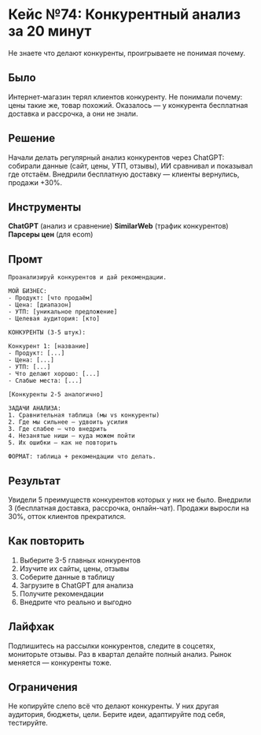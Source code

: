 # Кейс №74: Конкурентный анализ за 20 минут

Не знаете что делают конкуренты, проигрываете не понимая почему.

## Было

Интернет-магазин терял клиентов конкуренту. Не понимали почему: цены такие же, товар похожий. Оказалось — у конкурента бесплатная доставка и рассрочка, а они не знали.

## Решение

Начали делать регулярный анализ конкурентов через ChatGPT: собирали данные (сайт, цены, УТП, отзывы), ИИ сравнивал и показывал где отстаём. Внедрили бесплатную доставку — клиенты вернулись, продажи +30%.

## Инструменты

**ChatGPT** (анализ и сравнение)
**SimilarWeb** (трафик конкурентов)
**Парсеры цен** (для ecom)

## Промт

```
Проанализируй конкурентов и дай рекомендации.

МОЙ БИЗНЕС:
- Продукт: [что продаём]
- Цена: [диапазон]
- УТП: [уникальное предложение]
- Целевая аудитория: [кто]

КОНКУРЕНТЫ (3-5 штук):

Конкурент 1: [название]
- Продукт: [...]
- Цена: [...]
- УТП: [...]
- Что делают хорошо: [...]
- Слабые места: [...]

[Конкуренты 2-5 аналогично]

ЗАДАЧИ АНАЛИЗА:
1. Сравнительная таблица (мы vs конкуренты)
2. Где мы сильнее — удвоить усилия
3. Где слабее — что внедрить
4. Незанятые ниши — куда можем пойти
5. Их ошибки — как не повторить

ФОРМАТ: таблица + рекомендации что делать.
```

## Результат

Увидели 5 преимуществ конкурентов которых у них не было. Внедрили 3 (бесплатная доставка, рассрочка, онлайн-чат). Продажи выросли на 30%, отток клиентов прекратился.

## Как повторить

1. Выберите 3-5 главных конкурентов
2. Изучите их сайты, цены, отзывы
3. Соберите данные в таблицу
4. Загрузите в ChatGPT для анализа
5. Получите рекомендации
6. Внедрите что реально и выгодно

## Лайфхак

Подпишитесь на рассылки конкурентов, следите в соцсетях, мониторьте отзывы. Раз в квартал делайте полный анализ. Рынок меняется — конкуренты тоже.

## Ограничения

Не копируйте слепо всё что делают конкуренты. У них другая аудитория, бюджеты, цели. Берите идеи, адаптируйте под себя, тестируйте.
